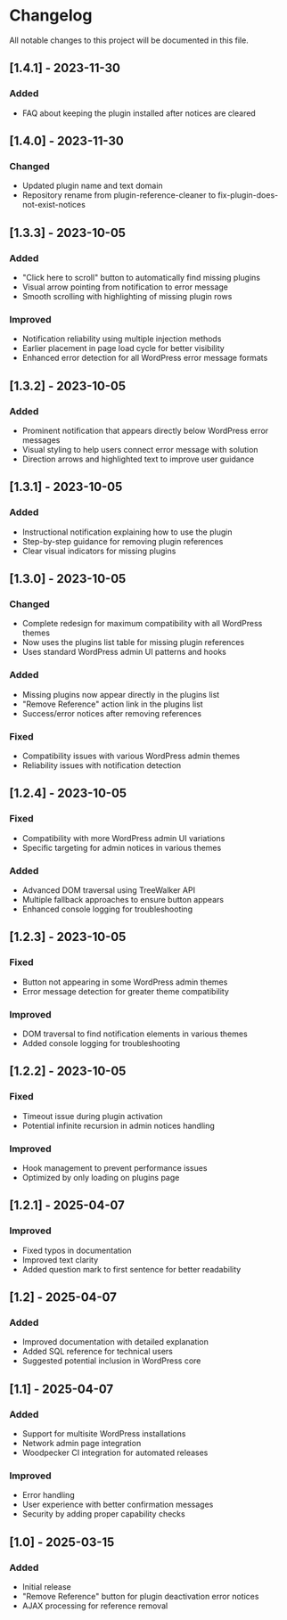 # Changelog

All notable changes to this project will be documented in this file.

## [1.4.1] - 2023-11-30
### Added
- FAQ about keeping the plugin installed after notices are cleared

## [1.4.0] - 2023-11-30
### Changed
- Updated plugin name and text domain
- Repository rename from plugin-reference-cleaner to fix-plugin-does-not-exist-notices

## [1.3.3] - 2023-10-05
### Added
- "Click here to scroll" button to automatically find missing plugins
- Visual arrow pointing from notification to error message
- Smooth scrolling with highlighting of missing plugin rows

### Improved
- Notification reliability using multiple injection methods
- Earlier placement in page load cycle for better visibility
- Enhanced error detection for all WordPress error message formats

## [1.3.2] - 2023-10-05
### Added
- Prominent notification that appears directly below WordPress error messages
- Visual styling to help users connect error message with solution
- Direction arrows and highlighted text to improve user guidance

## [1.3.1] - 2023-10-05
### Added
- Instructional notification explaining how to use the plugin
- Step-by-step guidance for removing plugin references
- Clear visual indicators for missing plugins

## [1.3.0] - 2023-10-05
### Changed
- Complete redesign for maximum compatibility with all WordPress themes
- Now uses the plugins list table for missing plugin references
- Uses standard WordPress admin UI patterns and hooks

### Added
- Missing plugins now appear directly in the plugins list
- "Remove Reference" action link in the plugins list
- Success/error notices after removing references

### Fixed
- Compatibility issues with various WordPress admin themes
- Reliability issues with notification detection

## [1.2.4] - 2023-10-05
### Fixed
- Compatibility with more WordPress admin UI variations
- Specific targeting for admin notices in various themes

### Added
- Advanced DOM traversal using TreeWalker API
- Multiple fallback approaches to ensure button appears
- Enhanced console logging for troubleshooting

## [1.2.3] - 2023-10-05
### Fixed
- Button not appearing in some WordPress admin themes
- Error message detection for greater theme compatibility

### Improved
- DOM traversal to find notification elements in various themes
- Added console logging for troubleshooting

## [1.2.2] - 2023-10-05
### Fixed
- Timeout issue during plugin activation
- Potential infinite recursion in admin notices handling

### Improved
- Hook management to prevent performance issues
- Optimized by only loading on plugins page

## [1.2.1] - 2025-04-07
### Improved
- Fixed typos in documentation
- Improved text clarity
- Added question mark to first sentence for better readability

## [1.2] - 2025-04-07
### Added
- Improved documentation with detailed explanation
- Added SQL reference for technical users
- Suggested potential inclusion in WordPress core

## [1.1] - 2025-04-07
### Added
- Support for multisite WordPress installations
- Network admin page integration
- Woodpecker CI integration for automated releases

### Improved
- Error handling
- User experience with better confirmation messages
- Security by adding proper capability checks

## [1.0] - 2025-03-15
### Added
- Initial release
- "Remove Reference" button for plugin deactivation error notices
- AJAX processing for reference removal 